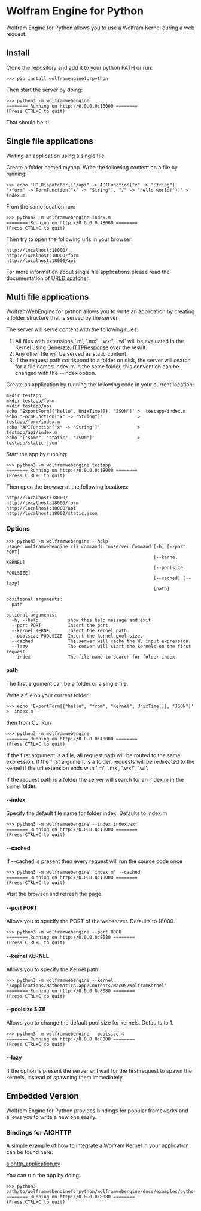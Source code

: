 # Wolfram Engine for Python

Wolfram Engine for Python allows you to use a Wolfram Kernel during a web request.

## Install

Clone the repository and add it to your python PATH or run:

```
>>> pip install wolframengineforpython
```

Then start the server by doing:

```
>>> python3 -m wolframwebengine
======== Running on http://0.0.0.0:18000 ========
(Press CTRL+C to quit)
```

That should be it!

## Single file applications

Writing an application using a single file.

Create a folder named myapp.
Write the following content on a file by running:

```
>>> echo 'URLDispatcher[{"/api" -> APIFunction["x" -> "String"], "/form" -> FormFunction["x" -> "String"], "/" -> "hello world!"}]' >  index.m
```

From the same location run:

```
>>> python3 -m wolframwebengine index.m
======== Running on http://0.0.0.0:18000 ========
(Press CTRL+C to quit)
```

Then try to open the following urls in your browser:

```
http://localhost:18000/
http://localhost:18000/form
http://localhost:18000/api
```

For more information about single file applications please read the documentation of [URLDispatcher](https://reference.wolfram.com/language/ref/URLDispatcher.html).

## Multi file applications

WolframWebEngine for python allows you to write an application by creating a folder structure that is served by the server.

The server will serve content with the following rules:

1. All files with extensions '.m', '.mx', '.wxf', '.wl' will be evaluated in the Kernel using [GenerateHTTPResponse](https://reference.wolfram.com/language/ref/GenerateHTTPResponse.html) over the result.
2. Any other file will be served as static content.
3. If the request path corrispond to a folder on disk, the server will search for a file named index.m in the same folder, this convention can be changed with the --index option.

Create an application by running the following code in your current location:

```
mkdir testapp
mkdir testapp/form
mkdir testapp/api
echo 'ExportForm[{"hello", UnixTime[]}, "JSON"]' >  testapp/index.m
echo 'FormFunction["x" -> "String"]'             >  testapp/form/index.m
echo 'APIFunction["x" -> "String"]'              >  testapp/api/index.m
echo '["some", "static", "JSON"]'                >  testapp/static.json
```

Start the app by running:

```
>>> python3 -m wolframwebengine testapp
======== Running on http://0.0.0.0:18000 ========
(Press CTRL+C to quit)
```

Then open the browser at the following locations:
```
http://localhost:18000/
http://localhost:18000/form
http://localhost:18000/api
http://localhost:18000/static.json
```

### Options

```
>>> python3 -m wolframwebengine --help
usage: wolframwebengine.cli.commands.runserver.Command [-h] [--port PORT]
                                                       [--kernel KERNEL]
                                                       [--poolsize POOLSIZE]
                                                       [--cached] [--lazy]
                                                       [path]

positional arguments:
  path

optional arguments:
  -h, --help           show this help message and exit
  --port PORT          Insert the port.
  --kernel KERNEL      Insert the kernel path.
  --poolsize POOLSIZE  Insert the kernel pool size.
  --cached             The server will cache the WL input expression.
  --lazy               The server will start the kernels on the first request.
  --index              The file name to search for folder index.
```

#### path

The first argument can be a folder or a single file.

Write a file on your current folder:

```
>>> echo 'ExportForm[{"hello", "from", "Kernel", UnixTime[]}, "JSON"]' >  index.m
```

then from CLI Run

```
>>> python3 -m wolframwebengine
======== Running on http://0.0.0.0:18000 ========
(Press CTRL+C to quit)
```

If the first argument is a file, all request path will be routed to the same expression.
If the first argument is a folder, requests will be redirected to the kernel if the url extension ends with '.m', '.mx', '.wxf', '.wl'.

If the request path is a folder the server will search for an index.m in the same folder.

#### --index

Specify the default file name for folder index.
Defaults to index.m

```
>>> python3 -m wolframwebengine --index index.wxf
======== Running on http://0.0.0.0:18000 ========
(Press CTRL+C to quit)
```


#### --cached

If --cached is present then every request will run the source code once

```
>>> python3 -m wolframwebengine 'index.m' --cached
======== Running on http://0.0.0.0:18000 ========
(Press CTRL+C to quit)
```

Visit the browser and refresh the page.


#### --port PORT

Allows you to specify the PORT of the webserver. Defaults to 18000.

```
>>> python3 -m wolframwebengine --port 8080
======== Running on http://0.0.0.0:8080 ========
(Press CTRL+C to quit)
```

#### --kernel KERNEL

Allows you to specify the Kernel path

```
>>> python3 -m wolframwebengine --kernel '/Applications/Mathematica.app/Contents/MacOS/WolframKernel'
======== Running on http://0.0.0.0:8080 ========
(Press CTRL+C to quit)
```

#### --poolsize SIZE

Allows you to change the default pool size for kernels. Defaults to 1.

```
>>> python3 -m wolframwebengine --poolsize 4
======== Running on http://0.0.0.0:8080 ========
(Press CTRL+C to quit)
```


#### --lazy 

If the option is present the server will wait for the first request to spawn the kernels, instead of spawning them immediately.

## Embedded Version

Wolfram Engine for Python provides bindings for popular frameworks and allows you to write a new one easily.

### Bindings for AIOHTTP

A simple example of how to integrate a Wolfram Kernel in your application can be found here:

[aiohttp_application.py](https://stash.wolfram.com/projects/LCL/repos/wolframwebengineforpython/browse/wolframwebengine/docs/examples/python/aiohttp_application.py)

You can run the app by doing:

```
>>> python3 path/to/wolframwebengineforpython/wolframwebengine/docs/examples/python/aiohttp_application.py
======== Running on http://0.0.0.0:8080 ========
(Press CTRL+C to quit)
```